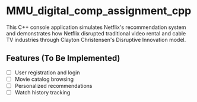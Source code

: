 # MMU_digital_comp_assignment_cpp

This C++ console application simulates Netflix's recommendation system and demonstrates how Netflix disrupted traditional video rental and cable TV industries through Clayton Christensen's Disruptive Innovation model.

## Features (To Be Implemented)
- [ ] User registration and login
- [ ] Movie catalog browsing
- [ ] Personalized recommendations
- [ ] Watch history tracking
